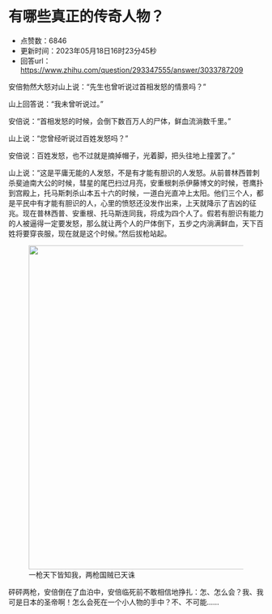# 有哪些真正的传奇人物？
- 点赞数：6846
- 更新时间：2023年05月18日16时23分45秒
- 回答url：https://www.zhihu.com/question/293347555/answer/3033787209
<body>
 <p data-pid="84DDnw1P">安倍勃然大怒对山上说：“先生也曾听说过首相发怒的情景吗？”</p>
 <p data-pid="YVVqgDG7">山上回答说：“我未曾听说过。”</p>
 <p data-pid="80okp-VF">安倍说：“首相发怒的时候，会倒下数百万人的尸体，鲜血流淌数千里。”</p>
 <p data-pid="3ubcaEdE">山上说：“您曾经听说过百姓发怒吗？”</p>
 <p data-pid="Ofl-PHnB">安倍说：百姓发怒，也不过就是摘掉帽子，光着脚，把头往地上撞罢了。”</p>
 <p data-pid="Bx16onOu">山上说：“这是平庸无能的人发怒，不是有才能有胆识的人发怒。从前普林西普刺杀斐迪南大公的时候，彗星的尾巴扫过月亮，安重根刺杀伊藤博文的时候，苍鹰扑到宫殿上，托马斯刺杀山本五十六的时候，一道白光直冲上太阳。他们三个人，都是平民中有才能有胆识的人，心里的愤怒还没发作出来，上天就降示了吉凶的征兆。现在普林西普、安重根、托马斯连同我，将成为四个人了。假若有胆识有能力的人被逼得一定要发怒，那么就让两个人的尸体倒下，五步之内淌满鲜血，天下百姓将要穿丧服，现在就是这个时候。”然后拔枪站起。</p>
 <figure data-size="normal">
  <img src="https://pic1.zhimg.com/50/v2-220e4a71023a4db5bdab9d69f1ff35c5_720w.jpg?source=1940ef5c" data-rawwidth="640" data-rawheight="894" data-size="normal" data-original-token="v2-220e4a71023a4db5bdab9d69f1ff35c5" data-default-watermark-src="https://picx.zhimg.com/50/v2-44a8b9b6ee05f35c016aa190bb8b7053_720w.jpg?source=1940ef5c" class="origin_image zh-lightbox-thumb" width="640" data-original="https://picx.zhimg.com/v2-220e4a71023a4db5bdab9d69f1ff35c5_r.jpg?source=1940ef5c">
  <figcaption>
   一枪天下皆知我，两枪国贼已天诛
  </figcaption>
 </figure>
 <p data-pid="2HIgdhHn">砰砰两枪，安倍倒在了血泊中，安倍临死前不敢相信地挣扎：怎、怎么会？我、我可是日本的圣帝啊！怎么会死在一个小人物的手中？不、不可能……</p>
</body>